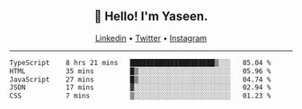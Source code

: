 <h2 align="center">👋 Hello! I'm Yaseen.</h2>
<p align="center">
  <a href="https://www.linkedin.com/in/yaseenkc/">Linkedin</a> •
  <a href="https://twitter.com/yaseeenkc">Twitter</a> •
  <a href="https://instagram.com/kc.yaseen">Instagram</a>
</p>


<!--- 🔭 I’m currently working at []() as an  -->
<!--- - 💬 Ask me about **Javascript, React and Git** -->
<!--- - 📫 How to reach me: [@kc.yaseen](https://instagram.com/kc.yaseen) on Instagram -->
<!--- - ⚡ Fun fact: Big Fan of the :zap: emoji -->

-------

<!--START_SECTION:waka-->

```txt
TypeScript    8 hrs 21 mins   █████████████████████▒░░░   85.04 %
HTML          35 mins         █▒░░░░░░░░░░░░░░░░░░░░░░░   05.96 %
JavaScript    27 mins         █▒░░░░░░░░░░░░░░░░░░░░░░░   04.74 %
JSON          17 mins         ▓░░░░░░░░░░░░░░░░░░░░░░░░   02.94 %
CSS           7 mins          ▒░░░░░░░░░░░░░░░░░░░░░░░░   01.23 %
```

<!--END_SECTION:waka-->
